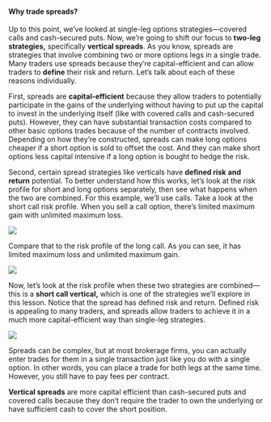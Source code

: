 #### Why trade spreads?

Up to this point, we’ve looked at single-leg options strategies—covered calls and cash-secured puts. Now, we’re going to shift our focus to **two-leg strategies,** specifically **vertical spreads**. As you know, spreads are strategies that involve combining two or more options legs in a single trade. Many traders use spreads because they’re capital-efficient and can allow traders to **define** their risk and return. Let’s talk about each of these reasons individually.

First, spreads are  **capital-efficient** because they allow traders to potentially participate in the gains of the underlying without having to put up the capital to invest in the underlying itself (like with covered calls and cash-secured puts). However, they can have substantial transaction costs compared to other basic options trades because of the number of contracts involved. Depending on how they’re constructed, spreads can make long options cheaper if a short option is sold to offset the cost. And they can make short options less capital intensive if a long option is bought to hedge the risk.

Second, certain spread strategies like verticals have  **defined risk**  **and return** potential. To better understand how this works, let’s look at the risk profile for short and long options separately, then see what happens when the two are combined. For this example, we’ll use calls. Take a look at the short call risk profile. When you sell a call option, there’s limited maximum gain with unlimited maximum loss.

![](https://education.ameritrade.com/content/cms/images/BDTO_Lesson_5.10.01.jpg)

Compare that to the risk profile of the long call. As you can see, it has limited maximum loss and unlimited maximum gain.

![](https://education.ameritrade.com/content/cms/images/BDTO_Lesson_5.10.02.jpg)

Now, let’s look at the risk profile when these two strategies are combined—this is a **short call vertical,** which is one of the strategies we’ll explore in this lesson. Notice that the spread has defined risk and return. Defined risk is appealing to many traders, and spreads allow traders to achieve it in a much more capital-efficient way than single-leg strategies.

![](https://education.ameritrade.com/content/cms/images/BDTO_Lesson_5.10.03.jpg)

Spreads can be complex, but at most brokerage firms, you can actually enter trades for them in a single transaction just like you do with a single option. In other words, you can place a trade for both legs at the same time. However, you still have to pay fees per contract.

**Vertical spreads**  are more capital efficient than cash-secured puts and covered calls because they don’t require the trader to own the underlying or have sufficient cash to cover the short position.
<!--stackedit_data:
eyJoaXN0b3J5IjpbODg2MTY2Njc0LDU2NjcyNjU2NV19
-->